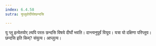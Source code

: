 ```yaml
---
index: 6.4.58
sutra: युप्लुवोर्दीर्घश्छन्दसि

---
```

यु प्लु इत्येतयोर् ल्यपि परतः छन्दसि विषये दीर्घो भवति। दान्त्यनुपूर्वं वियूय। यत्रा यो दक्षिणा परिप्लूय। छन्दसि इति किम्? संयुत्य। आप्लुत्य।